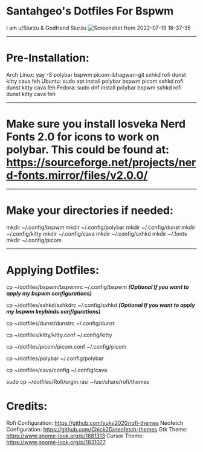 # Santahgeo's Dotfiles For Bspwm
I am u/Siurzu & GodHand Siurzu
![Screenshot from 2022-07-19 18-37-35](https://user-images.githubusercontent.com/109631397/179865883-8fca5407-0f73-42e0-ac8f-09b1c731fdfc.png)

_________________________________________________________________________________________________________________________________________________________

# Pre-Installation:

Arch Linux: yay -S polybar bspwm picom-ibhagwan-git sxhkd rofi dunst kitty cava feh
Ubuntu: sudo apt install polybar bspwm picom sxhkd rofi dunst kitty cava feh
Fedora: sudo dnf install polybar bspwm sxhkd rofi dunst kitty cava feh
_________________________________________________________________________________________________________________________________________________________
# Make sure you install Iosveka Nerd Fonts 2.0 for icons to work on polybar. This could be found at: https://sourceforge.net/projects/nerd-fonts.mirror/files/v2.0.0/
_________________________________________________________________________________________________________________________________________________________
# Make your directories if needed:

mkdir ~/.config/bspwm
mkdir ~/.config/polybar
mkdir ~/.config/dunst
mkdir ~/.config/kitty
mkdir ~/.config/cava
mkdir ~/.config/sxhkd
mkdir ~/.fonts
mkdir ~/.config/picom
________________________________________________________________________________________________________________________________________________________

# Applying Dotfiles:

cp ~/dotfiles/bspwm/bspwmrc ~/.config/bspwm ***(Optional If you want to apply my bspwm configurations)*** 

cp ~/dotfiles/sxhkd/sxhkdrc ~/.config/sxhkd ***(Optional If you want to apply my bspwm keybinds configurations)*** 

cp ~/dotfiles/dunst/dunstrc ~/.config/dunst

cp ~/dotfiles/kitty/kitty.conf ~/.config/kitty

cp ~/dotfiles/picom/picom.conf ~/.config/picom

cp ~/dotfiles/polybar ~/.config/polybar

cp ~/dotfiles/cava/config ~/.config/cava

sudo cp ~/dotfiles/Rofi/orgin.rasi ~/usr/share/rofi/themes

# Credits:

Rofi Configuration: https://github.com/yuky2020/rofi-themes
Neofetch Configuration: https://github.com/Chick2D/neofetch-themes
Gtk Theme: https://www.gnome-look.org/p/1681313
Cursor Theme: https://www.gnome-look.org/p/1831077









